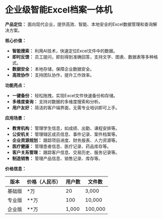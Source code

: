 # 企业级智能Excel档案一体机

**产品定位：** 面向现代企业，提供高效、智能、本地安全的Excel数据管理和查询解决方案。

**核心价值：**
- **智能搜索：** 利用AI技术，快速定位Excel文件中的数据。
- **即时反馈：** 员工提问，即刻得到准确回答，支持文字、图表、数据表等多种格式。
- **数据安全：** 本地存储，保障企业数据安全。
- **高效协作：** 支持团队协作，提升工作效率。

**功能亮点：**
- **一键备份：** 轻松拖拽，实现Excel文件快速备份和存储。
- **多维度查询：** 支持对数据的多维度搜索和分析。
- **用户友好：** 简洁的客户端界面，无需专业培训即可上手。

**应用场景：**
- **教育机构：** 管理学生信息，如成绩、出勤、课程安排等。
- **公安机关：** 管理辖区成员信息、事件记录、案件档案等。
- **企业资源规划：** 跟踪项目进度、财务报表、人力资源等。
- **医疗健康：** 管理患者信息、医疗记录、药品库存等。
- **客户关系管理：** 跟踪客户信息、交易历史、服务记录等。
- **制造销售：** 管理产品信息、销售记录、库存等。

**价格信息：**

| 版本     | 价格（人民币） | 用户数 | 文件数  |
|----------|----------------|--------|---------|
| 基础版   | *万            | 20     | 3,000   |
| 专业版   | **万           | 100    | 10,000  |
| 企业版   | **万           | 1,000  | 100,000 |



